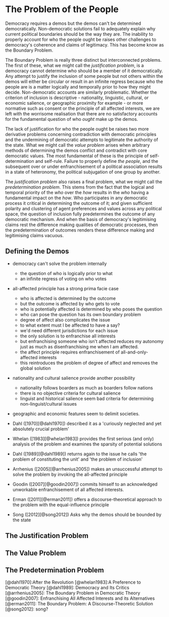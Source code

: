 # The Problem of the People

Democracy requires a demos but the demos can't be determined democratically.  Non-democratic solutions fail to adequately explain why current political boundaries should be the way they are. The inability to properly account for who the people ought be raises other challenges to democracy's coherence and claims of legitimacy.  This has become know as the Boundary Problem.

The Boundary Problem is really three distinct but interconnected problems. The first of these, what we might call the _justification problem_, is a democracy cannot determine who should be a member of it democratically. Any attempt to justify the inclusion of some people but not others within the demos will either be circular or result in an infinite regress because who the people are is a matter logically and temporally prior to how they might decide.  Non-democratic accounts are similarly problematic.  Whether the criterion of inclusion is descriptive - nationality, linguistic, cultural, or economic salience, or geographic proximity for example - or more normative such as consent or the principle of all affected interests, we are left with the worrisome realisation that there are no satisfactory accounts for the fundamental question of who _ought_ make up the demos.

The lack of justification for who the people ought be raises two more derivative problems concerning contradiction with democratic principles and the undermining of democratic attempts to legitimate the authority of the state.  What we might call the _value problem_ arises when arbitrary methods of determining the demos conflict and contradict with core democratic values. The most fundamental of these is the principle of self-determination and self-rule.  Failure to properly define _the people_, and the subsequent over or under enfranchisement of a political association results in a state of heteronomy, the political subjugation of one group by another.

The _justification problem_ also raises a final problem, what we might call the _predetermination problem_.  This stems from the fact that the logical and temporal priority of the _who_ over the _how_ results in the _who_ having a fundamental impact on the _how_.  Who participates in any democratic process it critical in determining the outcome of it; and given sufficient polarity and clustering of agent preferences and values across any political space, the question of inclusion fully predetermines the outcome of any democratic mechanism.  And when the basis of democracy's legitimising claims rest the difference making qualities of democratic processes, then the predetermination of outcomes renders these difference making and legitimising claims vacuous.


## Defining the Demos


- democracy can't solve the problem internally
	- the question of who is logically prior to what
	- an infinite regress of voting on who votes
- all-affected principle has a strong prima facie case
	- who is affected is determined by the outcome
	- but the outcome is affected by who gets to vote
	- who is potentially affected is determined by who poses the question
	- who can pose the question has its own boundary problem
	- degree of affect also complicates the issue
	- to what extent must I be affected to have a say?
	- we'd need different jurisdictions for each issue
	- the only solution is to enfranchise all interests
	- but enfranchising someone who isn't affected reduces my autonomy just as much as disenfranchising me when I am affected.
	- the affect principle requires enfranchisement of all-and-only-affected interests
	- this reintroduces the problem of degree of affect and removes the global solution
- nationality and cultural salience provide another possibility
	- nationality follows boarders as much as boarders follow nations
	- there is no objective criteria for cultural salience
	- linguist and historical salience seem bad criteria for determining non-linguist/cultural issues
- geographic and economic features seem to delimit societies.


- Dahl ([1970][@dahl1970]) described it as a 'curiously neglected and yet absolutely crucial problem'
- Whelan ([1983][@whelan1983]) provides the first serious (and only) analysis of the problem and examines the sparsity of potential solutions
- Dahl ([1989][@dahl1989]) returns again to the issue he calls 'the problem of constituting the unit' and  'the problem of inclusion'
- Arrhenius ([2005][@arrhenius2005]) makes an unsuccessful attempt to solve the problem by invoking the all-affected principle
- Goodin ([2007][@goodin2007]) commits himself to an acknowledged unworkable enfranchisement of all affected interests.
- Erman ([2011][@erman2011]) offers a discourse-theoretical approach to the problem with the equal-influence principle
- Song ([2012][@song2012]) Asks why the demos should be bounded by the state


## The Justification Problem

## The Value Problem

## The Predetermination Problem





[@dahl1970]:After the Revolution
[@whelan1983]:A Preference to Democratic Theory
[@dahl1989]: Democracy and Its Critics
[@arrhenius2005]: The Boundary Problem in Democratic Theory
[@goodin2007]: Enfranchising All Affected Interests and its Alternatives
[@erman2011]: The Boundary Problem: A Discourse-Theoretic Solution
[@song2012]: song?
